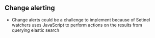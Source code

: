 ## Change alerting

- Change alerts could be a challenge to implement because of Setinel watchers uses JavaScript to perform actions on the results from querying elastic search
